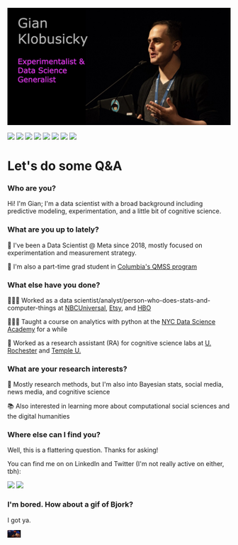 
<!--
**gklobu/gklobu** is a ✨ _special_ ✨ repository because its `README.md` (this file) appears on your GitHub profile.

Here are some ideas to get you started:

- 🔭 I’m currently working on ...
- 🌱 I’m currently learning ...
- 👯 I’m looking to collaborate on ...
- 🤔 I’m looking for help with ...
- 💬 Ask me about ...
- 📫 How to reach me: ...
- 😄 Pronouns: ...
- ⚡ Fun fact: ...
-->

[![Header](https://github.com/gklobu/gklobu/blob/main/coverpic.jpg "Header")](https://linkedin.com/in/gianklo)

![](https://img.shields.io/badge/<tool>-<python>-informational?style=flat&logo=<LOGO_NAME>&logoColor=white&color=2bbc8a)
![](https://img.shields.io/badge/<tool>-<R>-informational?style=flat&logo=<LOGO_NAME>&logoColor=white&color=2bbc8a)
![](https://img.shields.io/badge/<tool>-<pymc>-informational?style=flat&logo=<LOGO_NAME>&logoColor=white&color=2bbc8a)
![](https://img.shields.io/badge/<skill>-<experimentation>-informational?style=flat&logo=<LOGO_NAME>&logoColor=white&color=2bbc8a)
![](https://img.shields.io/badge/<skill>-<BayesianModeling>-informational?style=flat&logo=<LOGO_NAME>&logoColor=white&color=2bbc8a)
![](https://img.shields.io/badge/<skill>-<strategy>-informational?style=flat&logo=<LOGO_NAME>&logoColor=white&color=2bbc8a)
![](https://img.shields.io/badge/<skill>-<writing>-informational?style=flat&logo=<LOGO_NAME>&logoColor=white&color=2bbc8a)
![](https://img.shields.io/badge/<skill>-<ETL>-informational?style=flat&logo=<LOGO_NAME>&logoColor=white&color=2bbc8a)

# Let's do some Q&A

### Who are you?
Hi! I'm Gian; I'm a data scientist with a broad background including predictive modeling, experimentation, and a little bit of cognitive science.

### What are you up to lately?
💼 I've been a Data Scientist @ Meta since 2018, mostly focused on experimentation and measurement strategy.

📓 I'm also a part-time grad student in [Columbia's QMSS program](https://qmss.columbia.edu/)


### What else have you done?

👩🏻‍💻 Worked as a data scientist/analyst/person-who-does-stats-and-computer-things at [NBCUniversal](https://www.nbcuniversal.com/), [Etsy](https://www.etsy.com/), and [HBO](https://www.hbo.com)

👩🏻‍🏫 Taught a course on analytics with python at the [NYC Data Science Academy](https://nycdatascience.com/) for a while

🧠 Worked as a research assistant (RA) for cognitive science labs at [U. Rochester](https://www.unige.ch/fapse/brainlearning/) and [Temple U.](https://sites.temple.edu/cnltu/)

### What are your research interests?

🧪 Mostly research methods, but I'm also into Bayesian stats, social media, news media, and cognitive science 

📚 Also interested in learning more about computational social sciences and the digital humanities

### Where else can I find you?
Well, this is a flattering question. Thanks for asking! 

You can find me on on LinkedIn and Twitter (I'm not really active on either, tbh):

<a href="https://www.linkedin.com/in/gianklo/"><img height="30" src="https://github.com/WaylonWalker/WaylonWalker/blob/main/icon/linkedin.png?raw=true"></a>
<a href="https://twitter.com/gkdatastuff"><img height="30" src="https://github.com/WaylonWalker/WaylonWalker/blob/main/icon/twitter.png?raw=true"></a>&nbsp;&nbsp;


### I'm bored. How about a gif of Bjork?

I got ya.

<img src="https://github.com/gklobu/gklobu/blob/main/giphy.gif" width="30px">
